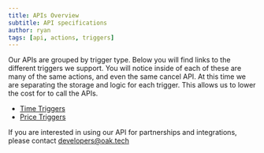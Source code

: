 ```yaml
---
title: APIs Overview
subtitle: API specifications
author: ryan
tags: [api, actions, triggers]
---
```


Our APIs are grouped by trigger type. Below you will find links to the different triggers we support. You will
notice inside of each of these are many of the same actions, and even the same cancel API. At this time we are
separating the storage and logic for each trigger. This allows us to lower the cost for to call the APIs.

- [Time Triggers](../automation-time-apis)
- [Price Triggers](../automation-price-apis)

If you are interested in using our API for partnerships and integrations, please contact <developers@oak.tech>